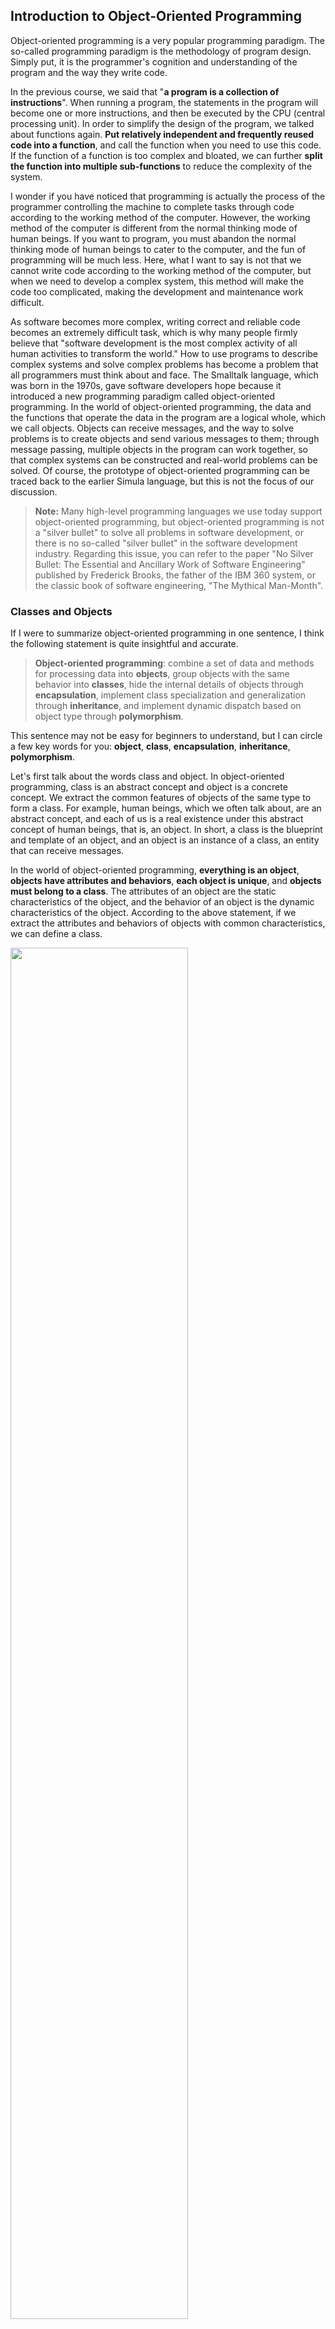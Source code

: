 ## Introduction to Object-Oriented Programming

Object-oriented programming is a very popular programming paradigm. The so-called programming paradigm is the methodology of program design. Simply put, it is the programmer's cognition and understanding of the program and the way they write code.

In the previous course, we said that "**a program is a collection of instructions**". When running a program, the statements in the program will become one or more instructions, and then be executed by the CPU (central processing unit). In order to simplify the design of the program, we talked about functions again. **Put relatively independent and frequently reused code into a function**, and call the function when you need to use this code. If the function of a function is too complex and bloated, we can further **split the function into multiple sub-functions** to reduce the complexity of the system.

I wonder if you have noticed that programming is actually the process of the programmer controlling the machine to complete tasks through code according to the working method of the computer. However, the working method of the computer is different from the normal thinking mode of human beings. If you want to program, you must abandon the normal thinking mode of human beings to cater to the computer, and the fun of programming will be much less. Here, what I want to say is not that we cannot write code according to the working method of the computer, but when we need to develop a complex system, this method will make the code too complicated, making the development and maintenance work difficult.

As software becomes more complex, writing correct and reliable code becomes an extremely difficult task, which is why many people firmly believe that "software development is the most complex activity of all human activities to transform the world." How to use programs to describe complex systems and solve complex problems has become a problem that all programmers must think about and face. The Smalltalk language, which was born in the 1970s, gave software developers hope because it introduced a new programming paradigm called object-oriented programming. In the world of object-oriented programming, the data and the functions that operate the data in the program are a logical whole, which we call objects. Objects can receive messages, and the way to solve problems is to create objects and send various messages to them; through message passing, multiple objects in the program can work together, so that complex systems can be constructed and real-world problems can be solved. Of course, the prototype of object-oriented programming can be traced back to the earlier Simula language, but this is not the focus of our discussion.

> **Note:** Many high-level programming languages we use today support object-oriented programming, but object-oriented programming is not a "silver bullet" to solve all problems in software development, or there is no so-called "silver bullet" in the software development industry. Regarding this issue, you can refer to the paper "No Silver Bullet: The Essential and Ancillary Work of Software Engineering" published by Frederick Brooks, the father of the IBM 360 system, or the classic book of software engineering, "The Mythical Man-Month".

### Classes and Objects

If I were to summarize object-oriented programming in one sentence, I think the following statement is quite insightful and accurate.

> **Object-oriented programming**: combine a set of data and methods for processing data into **objects**, group objects with the same behavior into **classes**, hide the internal details of objects through **encapsulation**, implement class specialization and generalization through **inheritance**, and implement dynamic dispatch based on object type through **polymorphism**.

This sentence may not be easy for beginners to understand, but I can circle a few key words for you: **object**, **class**, **encapsulation**, **inheritance**, **polymorphism**.

Let's first talk about the words class and object. In object-oriented programming, class is an abstract concept and object is a concrete concept. We extract the common features of objects of the same type to form a class. For example, human beings, which we often talk about, are an abstract concept, and each of us is a real existence under this abstract concept of human beings, that is, an object. In short, a class is the blueprint and template of an object, and an object is an instance of a class, an entity that can receive messages.

In the world of object-oriented programming, **everything is an object**, **objects have attributes and behaviors**, **each object is unique**, and **objects must belong to a class**. The attributes of an object are the static characteristics of the object, and the behavior of an object is the dynamic characteristics of the object. According to the above statement, if we extract the attributes and behaviors of objects with common characteristics, we can define a class.

<img src="res/day18/20210731182741.png" width="75%">

### Define the class

In Python, we can use the `class` keyword plus the class name to define a class. By indenting, we can determine the class code block, just like defining a function. In the class code block, we need to write some functions. We have said that a class is an abstract concept, so these functions are our extraction of the common dynamic features of a class of objects. The functions written in the class are usually called **methods**. Methods are the behavior of objects, that is, messages that objects can receive. The first parameter of a method is usually `self`, which represents the object itself that receives the message.

```python
class Student:

    def study(self, course_name):
        print(f'The student is studying {course_name}.')

    def play(self):
        print(f'Students are playing games.')
```

### Creating and using objects

After we define a class, we can use the constructor syntax to create an object. The code is as follows.

```python
stu1 = Student()
stu2 = Student()
print(stu1)    # <__main__.Student object at 0x10ad5ac50>
print(stu2)    # <__main__.Student object at 0x10ad5acd0> 
print(hex(id(stu1)), hex(id(stu2)))    # 0x10ad5ac50 0x10ad5acd0
```

The name of the class followed by parentheses is the so-called constructor syntax. The code above creates two student objects, one assigned to the variable `stu1` and the other assigned to the variable `stu2`. When we use the `print` function to print the two variables `stu1` and `stu2`, we will see the address of the object in memory (in hexadecimal form) output, which is the same as the value we get when we use the `id` function to view the object identifier. Now we can tell you that the variable we defined actually stores the logical address (position) of an object in memory. Through this logical address, we can find the object in memory. Therefore, the assignment statement `stu3 = stu2` does not create a new object, but only uses a new variable to store the address of the existing object.

Next, we try to send a message to an object, that is, call an object's method. In the `Student` class just now, we defined two methods, `study` and `play`. The first parameter `self` of the two methods represents the student object receiving the message, and the second parameter of the `study` method is the name of the course to be studied. In Python, there are two ways to send messages to objects. Please see the code below.

```python
# Calling methods via "class.method"
# The first parameter is the object that receives the message
# The second parameter is the name of the course to be studied
Student.study(stu1, 'Python Programming') # The student is studying Python programming.
# Calling methods via "object.method"
# The object in front of the dot is the object that receives the message
# Only need to pass in the second parameter course name
stu1.study('Python Programming') # The student is learning Python Programming.

Student.play(stu2) # The student is playing a game.
stu2.play() # The student is playing a game.
```

### Initialization method

You may have noticed that the student object we just created only has behaviors but no attributes. If we want to define attributes for the student object, we can modify the `Student` class and add a method called `__init__` to it. When we call the `Student` class constructor to create an object, we first obtain the memory space required to save the student object in the memory, and then automatically execute the `__init__` method to complete the initialization operation of the memory, that is, put the data into the memory space. Therefore, we can specify attributes for the student object by adding the `__init__` method to the `Student` class, and at the same time complete the operation of assigning initial values to the attributes. For this reason, the `__init__` method is often also called the initialization method.

We slightly modify the `Student` class above and add two attributes, `name` (name) and `age` (age), to the student object.

```python
class Student:
    """student"""

    def __init__(self, name, age):
        """Initialization method"""
        self.name = name
        self.age = age

    def study(self, course_name):
        """study"""
        print(f'{self.name} is learning {course_name}.')

    def play(self):
        """play"""
        print(f'{self.name} is playing a game.')
```

Modify the code that just created the object and sent messages to the object, execute it again, and see if there are any changes in the execution results of the program.

```python
# Call the constructor of the Student class to create an object and pass in initialization parameters
stu1 = Student('Luo Hao', 44)
stu2 = Student('王大锤', 25)
stu1.study('Python Programming') # Luo Hao is learning Python programming.
stu2.play() # Wang Dachui is playing a game.
```


### The Pillars of Object Orientation

Object-oriented programming has three pillars, which are the three words we circled when we highlighted the key points: **encapsulation**, **inheritance**, and **polymorphism**. The latter two concepts will be explained in detail in the next class. Here we first talk about what encapsulation is. My own understanding of encapsulation is: **hide all implementation details that can be hidden, and only expose a simple calling interface to the outside world**. The object method we define in the class is actually a kind of encapsulation. This encapsulation allows us to execute the code in the method by sending a message to the object after creating the object. In other words, we only know the name and parameters of the method (the external view of the method) without knowing the internal implementation details of the method (the internal view of the method).

For example, if you want to control a robot to help me pour a glass of water, if you don't use object-oriented programming and don't do any encapsulation, you need to send a series of instructions to the robot, such as stand up, turn left, walk forward 5 steps, pick up the water cup in front of you, turn back, walk forward 10 steps, bend down, put down the water cup, press the water button, wait 10 seconds, release the water button, pick up the water cup, turn right, walk forward 5 steps, put down the water cup, etc., to complete this simple operation, which is troublesome to think about. According to the idea of object-oriented programming, we can encapsulate the pouring operation into a method of the robot. When we need the robot to help us pour water, we only need to send a pouring message to the robot object. Isn't it better to do this?

In many scenarios, object-oriented programming is actually a three-step problem. The first step is to define the class, the second step is to create the object, and the third step is to send a message to the object. Of course, sometimes we don't need the first step, because the class we want to use may already exist. As we said before, Python's built-in `list`, `set`, and `dict` are actually classes. If we want to create list, set, and dictionary objects, we don't need to customize the class. Of course, some classes are not directly provided in the Python standard library. They may come from third-party code. How to install and use third-party code will be discussed in subsequent courses. In some special scenarios, we will use objects called "built-in objects". The so-called "built-in objects" means that the first and second steps of the above three steps are not needed, because the class already exists and the object has been created. Just send a message to the object directly. This is what we often call "out of the box".

### Object-Oriented Example

#### Example 1: Clock

> **Requirement**: Define a class to describe a digital clock, providing the functions of moving numbers and displaying time.

```python
import time


# Define the clock class
class Clock:
    """Digital clock"""

    def __init__(self, hour=0, minute=0, second=0):
        """Initialization method
        :param hour: hour
        :param minute: Minute
        :param second: Second
        """
        self.hour = hour
        self.min = minute
        self.sec = second

    def run(self):
        """Walk"""
        self.sec += 1
        if self.sec == 60:
            self.sec = 0
            self.min += 1
            if self.min == 60:
                self.min = 0
                self.hour += 1
                if self.hour == 24:
                    self.hour = 0

    def show(self):
        """Show time"""
        return f'{self.hour:0>2d}:{self.min:0>2d}:{self.sec:0>2d}'


# Create a clock object
clock = Clock(23, 59, 58)
while True:
    # Send a message to the clock object to read the time
    print(clock.show())
    # Sleep for 1 second
    time.sleep(1)
    # Send a message to the clock object to make it move
    clock.run()
```

#### Example 2: Points on a plane

> **Requirements**: Define a class to describe a point on a plane and provide a method to calculate the distance to another point.

```python
class Point:
    """Points on a plane"""

    def __init__(self, x=0, y=0):
        """Initialization method
        :param x: horizontal axis
        :param y: vertical coordinate
        """
        self.x, self.y = x, y

    def distance_to(self, other):
        """Calculate the distance to another point
        :param other: another point
        """
        dx = self.x - other.x
        dy = self.y - other.y
        return (dx * dx + dy * dy) ** 0.5

    def __str__(self):
        return f'({self.x}, {self.y})'


p1 = Point(3, 5)
p2 = Point(6, 9)
print(p1) # Call the object's __str__ magic method
print(p2)
print(p1.distance_to(p2))
```

### Summarize

Object-oriented programming is a very popular programming paradigm. In addition, there are other programming paradigms such as **imperative programming** and **functional programming**. Since the real world is made up of objects, and objects are entities that can receive messages, **object-oriented programming is more in line with normal human thinking habits**. Classes are abstract, and objects are concrete. With classes, objects can be created, and with objects, messages can be received. This is the basis of object-oriented programming. The process of defining a class is an abstract process. Finding the common attributes of objects belongs to data abstraction, and finding the common methods of objects belongs to behavioral abstraction. The process of abstraction is a process that is different for different people. Abstracting the same class of objects may produce different results, as shown in the figure below.

<img src="res/day18/20210731182914.png" width="75%">

> **Note:** The illustrations in this lesson are from the book "Object-Oriented Analysis and Design" written by Grady Booc et al. This book is a classic work on object-oriented programming. Interested readers can buy and read this book to learn more about object-oriented knowledge.
